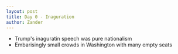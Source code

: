 ```yaml
---
layout: post
title: Day 0 - Inaguration
author: Zander
---
```


* Trump's inaguratin speech was pure nationalism
* Embarisingly small crowds in Washington with many empty seats

